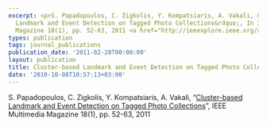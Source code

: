 ```yaml
---
excerpt: <p>S. Papadopoulos, C. Zigkolis, Y. Kompatsiaris, A. Vakali, &ldquo;Cluster-based
  Landmark and Event Detection on Tagged Photo Collections&rdquo;, In IEEE Multimedia
  Magazine 18(1), pp. 52-63, 2011 <a href="http://ieeexplore.ieee.org/xpls/abs_all.jsp?arnumber=5611558">ieee</a></p>
types: publication
tags: journal_publications
publication_date: '2011-02-28T00:00:00'
layout: publication
title: Cluster-based Landmark and Event Detection on Tagged Photo Collections
date: '2010-10-08T10:57:13+03:00'
---
```

<p>S. Papadopoulos, C. Zigkolis, Y. Kompatsiaris, A. Vakali, “<a href="http://ieeexplore.ieee.org/xpl/freeabs_all.jsp?arnumber=5611558">Cluster-based Landmark and Event Detection on Tagged Photo Collections</a>”, IEEE Multimedia Magazine 18(1), pp. 52-63, 2011</p>
